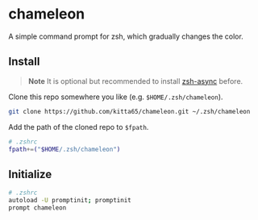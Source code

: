 # chameleon

A simple command prompt for zsh, which gradually changes the color.

## Install

> **Note**
> It is optional but recommended to install [zsh-async](https://github.com/mafredri/zsh-async) before.

Clone this repo somewhere you like (e.g. `$HOME/.zsh/chameleon`).

```sh
git clone https://github.com/kitta65/chameleon.git ~/.zsh/chameleon
```

Add the path of the cloned repo to `$fpath`.

```sh
# .zshrc
fpath+=("$HOME/.zsh/chameleon")
```

## Initialize

```sh
# .zshrc
autoload -U promptinit; promptinit
prompt chameleon
```
